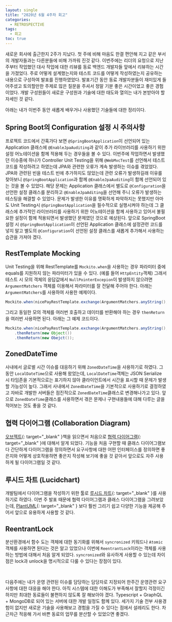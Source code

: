 ```yaml
---
layout: single
title: "2020년 6월 4주차 회고"
categories:
  - RETROSPECTIVE
tags:
  - 회고
toc: true
---
```


새로운 회사에 출근한지 2주가 지났다. 첫 주에 비해 마음도 한결 편안해 지고 같은 부서의 개발자들과는 다른분들에 비해 가까워 진것 같다. 이번주에는 리더의 요청으로 지난주부터 작업했던 대사 작업에 대한 리뷰를 동료 백엔드 개발자들 앞에서 리뷰하는 시간을 가졌었다. 주로 어떻게 설계했는지와 테스트 코드를 어떻게 작성하였는지 공유하는 내용으로 구성하여 발표를 진행하였었다. 발표기간 동안 동료 개발자분들이 재미있게 들어주셨고 토의할만한 주제로 많은 질문을 주셔서 정말 기분 좋은 시간이었고 좋은 경험이었다. 개발 구성원들이 새로운 구성원과 기술에 대한 태도와 열의는 내가 본받아야 할 자세인 것 같다.

아래는 내가 이번주 동안 새롭게 배우거나 사용했던 기술들에 대한 정리이다.

## Spring Boot의 Configuration 설정 시 주의사항

프로젝트 코드에서 간혹가다 보면 `@SpringBootApplication`이 선언되어 있는 Application 클래스에 `@EnableJpaAuditing`과 같이 추가 라이브러리를 사용하기 위한 설정 어노테이션을 함께 적용해 두는 경우들을 볼 수 있다. 이번주에 작업하면서 발생했던 이슈중에 하나가 Controller Unit Testing을 위해 `@WebMvcTest`를 선언해서 테스트 코드를 작성하려고 하였는데 JPA와 관련한 오류가 계속 발생하는 이슈를 겪었었다. JPA와 관련된 빈을 테스트 빈에 추가하지도 않았는데 관련 오류가 발생하길래 이유를 찾아보니 `@SpringBootApplication`과 함께 `@EnableJpaAuditing`이 함께 선언되어 있는 것을 볼 수 있었다. 해당 문제는 Application 클래스에서 별도로 `@Configuration`을 선언한 설정 클래스를 분리하고 `@EnableJpaAditing`을 선언해 주니 오류가 발생하는 테스팅을 해결할 수 있었다. 문제가 발생한 이유를 명확하게 파악하지는 못했지만 아마도 Unit Testing시 `@SpringBootApplication`을 필수적으로 실행시켜야 하는데 그 클래스에 추가적인 라이브러리를 사용하기 위한 어노테이션을 함께 사용하고 있어서 불필요한 설정이 함께 적용되면서 발생했던 문제였던 것으로 예상된다. 앞으로 SpringBoot 설정 시 `@SpringBootApplication`이 선언된 Application 클래스에 설정관련 코드를 넣지 말고 별도의 `@Configuration`이 선언된 설정 클래스를 새롭게 추가해서 사용하는 습관을 가져야 겠다.

## RestTemplate Mocking

Unit Testing을 위해 RestTemplate를 `Mockito.when`을 사용하는 경우 파라미터 중에 equals를 지원하지 않는 파라미터가 있을 수 있다. (예를 들어 `HttpEntity`객체) 그래서 테스트 시 모의 객체의 응답값에서 `NullPointerExcepion`이 발생하지 않으려면 `ArgumentMatchers` 객체를 이용해서 파라미터를 잘 전달해 주어야 한다. 아래는 `ArgumentMatchers`를 사용하여 사용한 예제이다.

```java
Mockito.when(nicePayRestTemplate.exchange(ArgumentMatchers.anyString(), ArgumentMatchers.any(), ArgumentMatchers.any(), ArgumentMatchers.eq(Object.class)))
```

그리고 동일한 모의 객체를 여러번 호출하고 데이터를 반환해야 하는 경우 `thenReturn`을 여러번 사용하면 된다. 아래는 그 예제 코드이다.

```java
Mockito.when(nicePayRestTemplate.exchange(ArgumentMatchers.anyString(), ArgumentMatchers.any(), ArgumentMatchers.any(), ArgumentMatchers.eq(Object.class)))
    .thenReturn(new Object())
    .thenReturn(new Obejct());
```

## ZonedDateTime

사내에서 글로벌 시간 이슈를 대응하기 위해 `ZonedDateTime`을 사용하기로 하였다. 그동안 `LocalDateTime`으로 사용해 왔었는데, `LocalDateTime`객체는 JSON Serialize 시 타임존을 기본적으로는 표기하지 않아 클라이언트에서 시간을 표시할 때 문제가 발생할 가능성이 높다. 그래서 사내에서 `ZonedDateTime`을 기본적으로 사용하기로 결정하였고 자바로 개발한 서버들은 점진적으로 `ZonedDateTime`클래스로 변경해나가고 있다. 앞으로 `ZonedDateTime`클래스를 사용하면서 겪은 문제나 구현내용들에 대해 다루는 글을 적어보는 것도 좋을 것 같다.

## 협력 다이어그램 (Collaboration Diagram)

[오브젝트](http://www.yes24.com/Product/Goods/74219491){: target="\_blank" }책을 읽으면서 처음으로 [협력 다이어그램](https://www.visual-paradigm.com/guide/uml-unified-modeling-language/what-is-uml-collaboration-diagram/){: target="\_blank" }에 대해서 알게 되었다. 기능을 처음 구현할 때 클래스 다이어그램보다 간단하게 다이어그램을 정의하면서 요구사항에 대한 어떤 인터페이스를 정의하면 좋은지와 어떻게 상호작용하면 좋은지 작성해 보기에 좋을 것 같아서 앞으로도 자주 사용하게 될 다이어그램일 것 같다.

## 루시드 차트 (Lucidchart)

개발팀에서 다이어그램을 작성하기 위한 툴로 [루시드 차트](https://app.lucidchart.com/){: target="\_blank" }를 사용하기로 하였다. 이번 주 발표 때문에 협력 다이어그램과 클래스 다이어그램을 그려보았는데, [PlantUML](https://plantuml.com/){: target="\_blank" } 보다 훨씬 그리기 쉽고 다양한 기능을 제공해 주어서 앞으로 유용하게 사용할 것 같다.

## ReentrantLock

분산환경에서 함수 도는 객체에 대한 동기화를 위해서 `syncronized` 키워드나 `Atomic` 객체를 사용하면 된다는 것은 알고 있었으나 이번에 `ReentrantLock`이라는 객체를 사용하는 방법에 대해서 처음 알게 되었다. `syncronized`와 유사하게 사용할 수 있는데 차이점은 lock과 unlock을 명시적으로 다룰 수 있다는 장점이 있다.

<br/>

다음주에는 내가 운영 관련된 이슈를 담당하는 담당자로 지정되어 한주간 운영관련 요구사항에 대한 대응을 해야 한다. 아직 시스템에 대한 이해도가 부족해서 잘할지 걱정이긴 하지만 최대한 동료들이 불편하지 않도록 잘 해보아야 겠다. Typescript + GraphQL + MongoDB로 되어 있는 서버에 대한 개발 일정도 함께 있다. 세가지 기술 전부 사용경험이 없지만 새로운 기술을 사용해보고 경험을 가질 수 있다는 점에서 설레리도 한다. 차근차근 적응해 가서 바쁜 동료의 업무를 분산할 수 있었으면 좋겠다.